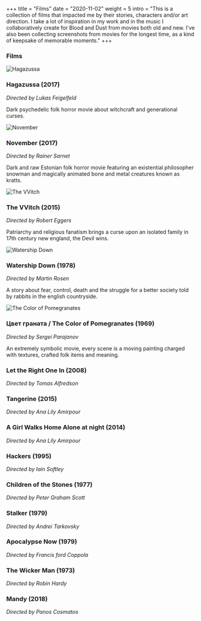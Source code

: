 +++
title = "Films"
date = "2020-11-02"
weight = 5
intro = "This is a collection of films that impacted me by their stories, characters and/or art direction. I take a lot of inspiration in my work and in the music I collaboratively create for Blood and Dust from movies both old and new. I've also been collecting screenshots from movies for the longest time, as a kind of keepsake of memorable moments."
+++

### Films

<div class="movie">

![Hagazussa](/img/movies/hagazussa/1.png)

<div>

### Hagazussa (2017)
*Directed by Lukas Feigelfeld*

Dark psychedelic folk horror movie about witchcraft and generational curses.

</div>
</div>

<div class="movie">

![November](/img/movies/november/1.png)

<div>

### November (2017)
*Directed by Rainer Sarnet*

Dark and raw Estonian folk horror movie featuring an existential philosopher snowman and magically animated bone and metal creatures known as kratts.

</div>
</div>
<div class="movie">

![The VVitch](/img/movies/the-witch/1.jpg)

<div>

### The VVitch (2015)
*Directed by Robert Eggers*

Patriarchy and religious fanatism brings a curse upon an isolated family in 17th century new england, the Devil wins.
</div>
</div>
<div class="movie">

![Watership Down](/img/movies/watership-down/1.png)

<div>

### Watership Down (1978)
*Directed by Martin Rosen*

A story about fear, control, death and the struggle for a better society told by rabbits in the english countryside.

</div>
</div>
<div class="movie">

![The Color of Pomegranates](/img/movies/pomegranates/5.png)

<div>

### Цвет граната / The Color of Pomegranates (1969)
*Directed by Sergei Parajanov*

An extremely symbolic movie, every scene is a moving painting charged with textures, crafted folk items and meaning.

</div>
</div>
<div class="movie">

<div>

### Let the Right One In (2008)
*Directed by Tomas Alfredson*

</div>
</div>
<div class="movie">

<div>

### Tangerine (2015)
*Directed by Ana Lily Amirpour*

</div>
</div>
<div class="movie">

<div>

### A Girl Walks Home Alone at night (2014)
*Directed by Ana Lily Amirpour*

</div>
</div>
<div class="movie">

<div>

### Hackers (1995)
*Directed by Iain Softley*

</div>
</div>
<div class="movie">
<div>

### Children of the Stones (1977)
*Directed by Peter Graham Scott*

</div>
</div>
<div class="movie">
<div>

### Stalker (1979)
*Directed by Andrei Tarkovsky*

</div>
</div>
<div class="movie">
<div>

### Apocalypse Now (1979)
*Directed by Francis ford Coppola*

</div>
</div>
<div class="movie">
<div>

### The Wicker Man (1973)
*Directed by Robin Hardy*

</div>
</div>
<div class="movie">
<div>

### Mandy (2018)
*Directed by Panos Cosmatos*

</div>
</div>
